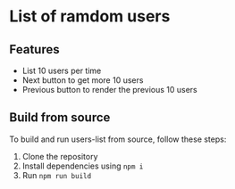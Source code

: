 #  List of ramdom users


## Features

- List 10 users per time
- Next button to get more 10 users
- Previous button to render the previous 10 users

## Build from source

To build and run users-list from source, follow these steps:

1. Clone the repository
2. Install dependencies using `npm i`
3. Run `npm run build`

